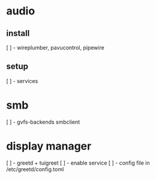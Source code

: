 # audio
## install

[ ] - wireplumber, pavucontrol, pipewire

## setup
[ ] - services

# smb
[ ] - gvfs-backends smbclient

# display manager
[ ] - greetd + tuigreet
[ ] - enable service
[ ] - config file in /etc/greetd/config.toml
